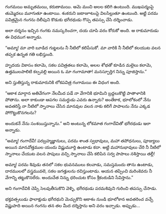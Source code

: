 ﻿గంగమయి అమృతమయి, కరుణామయి. ఆమె మంచి అలల కలిగి ఉంటుంది. ముఖపద్మంపై తుమ్మెదలు మూగుతూ ఉంటాయి. శంకరుని జటాజూటంపై విలసిల్లుతూ ఉంటుంది. అట్టి పరమ పవిత్రమైన గంగను దిలీపుని కొడుకు భగీరథుడు గొప్ప తపస్సు చేసి దర్శించాడు. 

అలా దర్శనం ఇచ్చిన గంగకు నమస్కరించగా, దయ చూపి వరం కోరుకో అంది. ఆ రాకుమారుడు ఈ విధముగ అన్నాడు. 

“అమ్మా! మా వారి బూడిద గుట్టలను నీ నీటిలో కలిపేసుకో. మా వారికి నీ నీటిలో కలయుట వలన తప్పక ఉన్నత గతి లభిస్తుంది. 

హృదయ వికాసం కలామె, సకల పవిత్రతలు కలామె, అలల శోభతో కూడిన మల్లెలు కలామె, ఉత్తములపాలిటి కల్పవల్లి అయిన ఓ మా గంగామాతా! మనస్ఫూర్తిగ నిన్ను పూజిస్తాను.” 

అని స్తుతిస్తున్న రాకుమారునికి లోకపవిత్ర గంగామయి ఈ విధంగ అంది. 

“ఆకాశ మార్గాన అతివేగంగా నేలమీద పడే నా వేగానికి భూమిని బ్రద్దలుకొట్టి పాతాళానికి పోతాను. అలా కాకుండా ఆపగల సమర్థుడు ఎవరు ఉన్నారు? అంతేకాక, భూలోకంలో నేను అవతరిస్తే నా నీటిలో స్నానాలు చేసిన మానవుల వలన నాకు కలిగే పాపాలను నేను ఎక్కడ పోగొట్టుకొనగలను? 

అందుకనే నేను సంశయిస్తున్నాను.” అని అంటున్న లోకమాత గంగాదేవితో భగీరథుడు ఇలా అన్నాడు. 

“అమ్మా! గంగాదేవీ! పరబ్రహ్మజ్ఞానులు, పరమ శాంత స్వభావులు, మహా తపోధనులు, పూజ్యులు అయిన మానవోత్తముల యందు విష్ణుమూర్తి ఉంటాడు కదా. అట్టి మహానుభావులు చేరి నీ నీటిలో స్నానాలు చేయుట వలన పాపులు వచ్చి స్నానాలు చేసి కలిపిన సర్వ పాపాలు నశిస్తాయి తల్లీ! 

అమ్మా! పరమ శివుడు తనలో సకల భువనములు కలవాడు, సమస్తమందు తాను ఉంటాడు, దారములలో వస్త్రమువలె, సకల జగత్తులను రచిస్తుంటాడు. ఆయన తప్పించి మరింకెవరు నీ వేగాన్ని తట్టుకొనలేరు. అందుచేత నిన్ను ధరించుట కోసం శ్రీకంఠుడిని సేవిస్తాను.” 

అని గంగాదేవికి చెప్పి సెలవుతీసుకొని వెళ్ళి, భగీరథుడు పరమశివుని గురించి తపస్సు చేసాడు. 

భక్తవత్సలుడు ఫాలాక్షుడు భగీరథుని మెచ్చుకొని ఆకాశం నుండి భూలోకాన అవతరించ వచ్చే విష్ణుపాది అయిన గంగను తన తల మీద దర్శిస్తాను అని వరం ఇచ్చాడు. అప్పుడు... 

